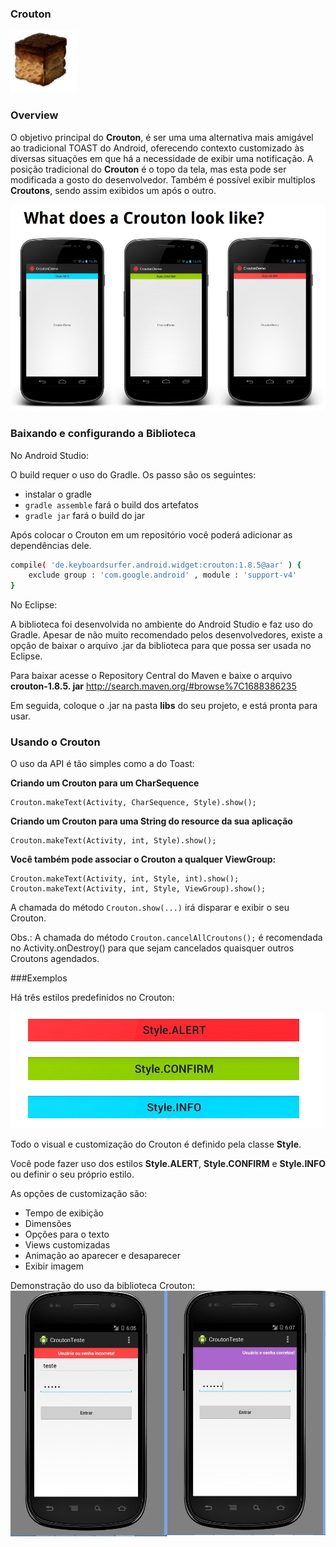 ### Crouton

![Crouton](/imgs_tutorial/img1.png?raw=true "Crouton logo")
### Overview
O objetivo principal do **Crouton**, é ser uma uma alternativa mais amigável ao
tradicional TOAST do Android, oferecendo contexto customizado às diversas situações
em que há a necessidade de exibir uma notificação. A posição tradicional do **Crouton**
é o topo da tela, mas esta pode ser modificada a gosto do desenvolvedor. Também é
possível exibir multiplos **Croutons**, sendo assim exibidos um após o outro.

![Crouton Look](/imgs_tutorial/img2.png?raw=true "Crouton Look")

### Baixando e configurando a Biblioteca

No Android Studio:

O build requer o uso do Gradle. Os passo são os seguintes:

* instalar o gradle
* `gradle assemble` fará o build dos artefatos
* `gradle jar` fará o build do jar

Após colocar o Crouton em um repositório você poderá adicionar as dependências
dele.

```sh
compile( 'de.keyboardsurfer.android.widget:crouton:1.8.5@aar' ) {
    exclude group : 'com.google.android' , module : 'support-v4'
}
```

No Eclipse:

A biblioteca foi desenvolvida no ambiente do Android Studio e faz uso do Gradle. Apesar de não muito recomendado pelos desenvolvedores, existe a opção de baixar o
arquivo .jar da biblioteca para que possa ser usada no Eclipse.

Para baixar acesse o Repository Central do Maven e baixe o arquivo **crouton-1.8.5.
jar** http://search.maven.org/#browse%7C1688386235

Em seguida, coloque o .jar na pasta **libs** do seu projeto, e está pronta para usar.

### Usando o Crouton
O uso da API é tão simples como a do Toast:

**Criando um Crouton para um CharSequence**

    Crouton.makeText(Activity, CharSequence, Style).show();

**Criando um Crouton para uma String do resource da sua aplicação**

    Crouton.makeText(Activity, int, Style).show();
    
**Você também pode associar o Crouton a qualquer ViewGroup:**

    Crouton.makeText(Activity, int, Style, int).show();
    Crouton.makeText(Activity, int, Style, ViewGroup).show();
    
A chamada do método `Crouton.show(...)` irá disparar e exibir o seu Crouton.

Obs.: A chamada do método `Crouton.cancelAllCroutons();` é recomendada no
Activity.onDestroy() para que sejam cancelados quaisquer outros Croutons agendados.


###Exemplos

Há três estilos predefinidos no Crouton:

![Crouton Styles](/imgs_tutorial/img3.png?raw=true "Crouton Styles")

Todo o visual e customização do Crouton é definido pela classe **Style**.

Você pode fazer uso dos estilos **Style.ALERT**, **Style.CONFIRM** e **Style.INFO** ou definir o seu próprio estilo.

As opções de customização são:

* Tempo de exibição
* Dimensões
* Opções para o texto
* Views customizadas
* Animação ao aparecer e desaparecer
* Exibir imagem

Demonstração do uso da biblioteca Crouton:
![Crouton Demo](/imgs_tutorial/img4.png?raw=true "Crouton Demo")
